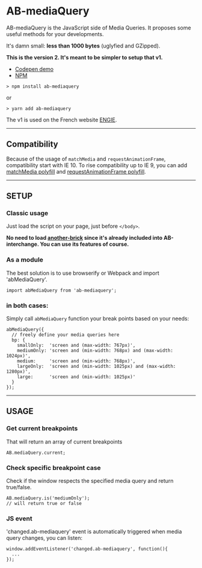 # AB-mediaQuery
AB-mediaQuery is the JavaScript side of Media Queries. It proposes some useful methods for your developments.

It's damn small: **less than 1000 bytes** (uglyfied and GZipped).

**This is the version 2. It's meant to be simpler to setup that v1.**

- [Codepen demo](https://codepen.io/lordfpx/pen/MeaWmV?editors=0010)
- [NPM](https://www.npmjs.com/package/ab-mediaquery)

```
> npm install ab-mediaquery
```
or
```
> yarn add ab-mediaquery
```

The v1 is used on the French website [ENGIE](https://particuliers.engie.fr/).

---

## Compatibility

Because of the usage of `matchMedia` and `requestAnimationFrame`, compatibility start with IE 10. To rise compatibility up to IE 9, you can add [matchMedia polyfill](https://github.com/paulirish/matchMedia.js/) and [requestAnimationFrame polyfill](https://gist.github.com/paulirish/1579671).

---

## SETUP

### Classic usage
Just load the script on your page, just before `</body>`.

**No need to load [another-brick](https://github.com/lordfpx/AB) since it's already included into AB-interchange. You can use its features of course.**

### As a module
The best solution is to use browserify or Webpack and import 'abMediaQuery'.

```
import abMediaQuery from 'ab-mediaquery';
```

### in both cases:
Simply call `abMediaQuery` function your break points based on your needs:

```
abMediaQuery({
  // freely define your media queries here
  bp: {
    smallOnly:  'screen and (max-width: 767px)',
    mediumOnly: 'screen and (min-width: 768px) and (max-width: 1024px)',
    medium:     'screen and (min-width: 768px)',
    largeOnly:  'screen and (min-width: 1025px) and (max-width: 1280px)',
    large:      'screen and (min-width: 1025px)'
  }
});
```

---

## USAGE

### Get current breakpoints
That will return an array of current breakpoints
```
AB.mediaQuery.current;
```

### Check specific breakpoint case
Check if the window respects the specified media query and return true/false.

```
AB.mediaQuery.is('mediumOnly');
// will return true or false
```

### JS event
'changed.ab-mediaquery' event is automatically triggered when media query changes, you can listen:

```
window.addEventListener('changed.ab-mediaquery', function(){
  ...
});
```

